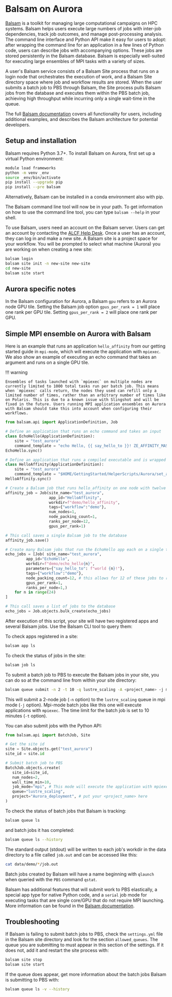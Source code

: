 # Balsam on Aurora

[Balsam](https://github.com/argonne-lcf/balsam) is a toolkit for managing large computational campaigns on HPC systems. Balsam helps users execute large numbers of jobs with inter-job dependencies, track job outcomes, and manage post-processing analysis. The command line interface and Python API make it easy for users to adopt: after wrapping the command line for an application in a few lines of Python code, users can describe jobs with accompanying options. These jobs are stored persistently in the Balsam database. Balsam is especially well-suited for executing large ensembles of MPI tasks with a variety of sizes.

A user's Balsam service consists of a Balsam Site process that runs on a login node that orchestrates the execution of work, and a Balsam Site directory space where job and workflow results are stored. When the user submits a batch job to PBS through Balsam, the Site process pulls Balsam jobs from the database and executes them within the PBS batch job, achieving high throughput while incurring only a single wait-time in the queue.

The full [Balsam documentation](https://balsam.readthedocs.io/en/latest) covers all functionality for users, including additional examples, and describes the Balsam architecture for potential developers.

## Setup and installation

Balsam requires Python 3.7+. To install Balsam on Aurora, first set up a virtual Python environment:

```bash
module load frameworks
python -m venv _env
source _env/bin/activate
pip install --upgrade pip
pip install --pre balsam
```

Alternatively, Balsam can be installed in a conda environment also with pip.

The Balsam command line tool will now be in your path. To get information on how to use the command line tool, you can type `balsam --help` in your shell.

To use Balsam, users need an account on the Balsam server. Users can get an account by contacting the [ALCF Help Desk](mailto:support@alcf.anl.gov). Once a user has an account, they can log in and make a new site. A Balsam site is a project space for your workflow. You will be prompted to select what machine (Aurora) you are working on when creating a new site:

```bash
balsam login
balsam site init -n new-site new-site
cd new-site
balsam site start
```

## Aurora specific notes

In the Balsam configuration for Aurora, a Balsam `gpu` refers to an Aurora node GPU tile. Setting the Balsam job option `gpus_per_rank = 1` will place one rank per GPU tile. Setting `gpus_per_rank = 2` will place one rank per GPU.

## Simple MPI ensemble on Aurora with Balsam

Here is an example that runs an application `hello_affinity` from our getting started guide in `mpi-mode`, which will execute the application with `mpiexec`. We also show an example of executing an echo command that takes an argument and runs on a single GPU tile.

!!! warning

    Ensembles of tasks launched with `mpiexec` on multiple nodes are currently limited to 1000 total tasks run per batch job. This means when `mpiexec` calls return, the nodes they used can refill only a limited number of times, rather than an arbitrary number of times like on Polaris. This is due to a known issue with Slingshot and will be fixed in the future. Users running MPI application ensembles on Aurora with Balsam should take this into account when configuring their workflows.

```python
from balsam.api import ApplicationDefinition, Job

# Define an application that runs an echo command and takes an input
class EchoHello(ApplicationDefinition):
    site = "test_aurora"
    command_template = "echo Hello, {{ say_hello_to }}! ZE_AFFINITY_MASK=$ZE_AFFINITY_MASK OMP_NUM_THREADS=$OMP_NUM_THREADS"
EchoHello.sync()

# Define an application that runs a compiled executable and is wrapped by the gpu affinity script
class HelloAffinity(ApplicationDefinition):
    site = "test_aurora"
    command_template = "$HOME/GettingStarted/HelperScripts/Aurora/set_affinity_gpu_aurora.sh $HOME/GettingStarted/Examples/Aurora/affinity_gpu/sycl/hello_affinity"
HelloAffinity.sync()

# Create a Balsam job that runs hello_affinity on one node with twelve ranks per node
affinity_job = Job(site_name="test_aurora",
                   app_id="HelloAffinity",
                   workdir=f"demo/hello_affinity",
                   tags={"workflow":"demo"},
                   num_nodes=1,
                   node_packing_count=1,
                   ranks_per_node=12,
                   gpus_per_rank=1)

# This call saves a single Balsam job to the database
affinity_job.save()

# Create many Balsam jobs that run the EchoHello app each on a single tile
echo_jobs = [Job( site_name="test_aurora", 
         app_id="EchoHello", 
         workdir=f"demo/echo_hello{n}", 
         parameters={"say_hello_to": f"world {n}!"},
         tags={"workflow":"demo"}, 
         node_packing_count=12, # this allows for 12 of these jobs to run concurrently on a node
         gpus_per_rank=1,
         ranks_per_node=1,)       
    for n in range(24)
]

# This call saves a list of jobs to the database
echo_jobs = Job.objects.bulk_create(echo_jobs)
```

After execution of this script, your site will have two registered apps and several Balsam jobs. Use the Balsam CLI tool to query them:

To check apps registered in a site:
```bash
balsam app ls
```

To check the status of jobs in the site:
```bash
balsam job ls
```

To submit a batch job to PBS to execute the Balsam jobs in your site, you can do so at the command line from within your site directory:
```bash
balsam queue submit -n 2 -t 10 -q lustre_scaling -A <project_name> -j mpi
```
This will submit a 2-node job (`-n` option) to the `lustre_scaling` queue in mpi mode (`-j` option). Mpi-mode batch jobs like this one will execute applications with `mpiexec`. The time limit for the batch job is set to 10 minutes (`-t` option).

You can also submit jobs with the Python API:
```python
from balsam.api import BatchJob, Site

# Get the site id
site = Site.objects.get("test_aurora")
site_id = site.id

# Submit batch job to PBS
BatchJob.objects.create(
   site_id=site_id,
   num_nodes=2,
   wall_time_min=10,
   job_mode="mpi", # This mode will execute the application with mpiexec
   queue="lustre_scaling",
   project="Aurora_deployment", # put your <project_name> here
)
```

To check the status of batch jobs that Balsam is tracking:
```bash
balsam queue ls
```
and batch jobs it has completed:
```bash
balsam queue ls --history
```

The standard output (stdout) will be written to each job's workdir in the data directory to a file called `job.out` and can be accessed like this:
```bash
cat data/demo/*/job.out
```

Batch jobs created by Balsam will have a name beginning with `qlaunch` when queried with the `PBS` command `qstat`.

Balsam has additional features that will submit work to PBS elastically, a special app type for native Python code, and a `serial` job mode for executing tasks that are single core/GPU that do not require MPI launching. More information can be found in the [Balsam documentation](https://balsam.readthedocs.io/en/latest).

## Troubleshooting

If Balsam is failing to submit batch jobs to PBS, check the `settings.yml` file in the Balsam site directory and look for the section `allowed_queues`. The queue you are submitting to must appear in this section of the settings. If it does not, add it and restart the site process with:
```bash
balsam site stop
balsam site start
```

If the queue does appear, get more information about the batch jobs Balsam is submitting to PBS with:
```bash
balsam queue ls -v --history
```